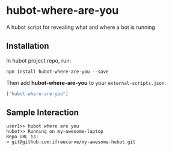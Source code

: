 # hubot-where-are-you

A hubot script for revealing what and where a bot is running

## Installation

In hubot project repo, run:

`npm install hubot-where-are-you --save`

Then add **hubot-where-are-you** to your `external-scripts.json`:

```json
["hubot-where-are-you"]
```

## Sample Interaction

```
user1>> hubot where are you
hubot>> Running on my-awesome-laptop
Repo URL is:
> git@github.com:ifreecarve/my-awesome-hubot.git
```
